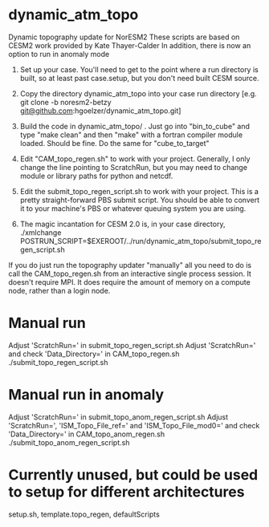 # dynamic_atm_topo
Dynamic topography update for NorESM2
These scripts are based on CESM2 work provided by Kate Thayer-Calder 
In addition, there is now an option to run in anomaly mode

1. Set up your case. You'll need to get to the point where a run directory is built, so at least past case.setup, but you don't need built CESM source.

2. Copy the directory dynamic_atm_topo into your case run directory
[e.g. git clone -b noresm2-betzy  git@github.com:hgoelzer/dynamic_atm_topo.git]

3. Build the code in dynamic_atm_topo/ . Just go into "bin_to_cube" and type "make clean" and then "make" with a fortran compiler module loaded. Should be fine. Do the same for "cube_to_target"

4. Edit "CAM_topo_regen.sh" to work with your project. Generally, I only change the line pointing to ScratchRun, but you may need to change module or library paths for python and netcdf. 

5. Edit the submit_topo_regen_script.sh to work with your project. This is a pretty straight-forward PBS submit script. You should be able to convert it to your machine's PBS or whatever queuing system you are using.

6. The magic incantation for CESM 2.0 is, in your case directory, ./xmlchange POSTRUN_SCRIPT=$EXEROOT/../run/dynamic_atm_topo/submit_topo_regen_script.sh 
 
If you do just run the topography updater "manually" all you need to do is call the CAM_topo_regen.sh from an interactive single process session. It doesn't require MPI. It does require the amount of memory on a compute node, rather than a login node.


# Manual run
Adjust 'ScratchRun=' in submit_topo_regen_script.sh 
Adjust 'ScratchRun=' and check 'Data_Directory=' in CAM_topo_regen.sh 
./submit_topo_regen_script.sh
# Manual run in anomaly
Adjust 'ScratchRun=' in submit_topo_anom_regen_script.sh 
Adjust 'ScratchRun=', 'ISM_Topo_File_ref=' and 'ISM_Topo_File_mod0=' and check 'Data_Directory=' in CAM_topo_anom_regen.sh 
./submit_topo_anom_regen_script.sh



# Currently unused, but could be used to setup for different architectures
setup.sh, template.topo_regen, defaultScripts
